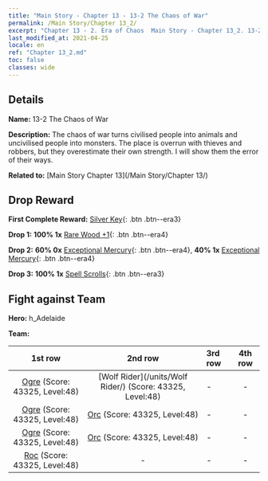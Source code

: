```yaml
---
title: "Main Story - Chapter 13 - 13-2 The Chaos of War"
permalink: /Main Story/Chapter 13_2/
excerpt: "Chapter 13 - 2. Era of Chaos  Main Story - Chapter 13_2. 13-2 The Chaos of War"
last_modified_at: 2021-04-25
locale: en
ref: "Chapter 13_2.md"
toc: false
classes: wide
---
```


## Details

 **Name:** 13-2 The Chaos of War

 **Description:** The chaos of war turns civilised people into animals and uncivilised people into monsters. The place is overrun with thieves and robbers, but they overestimate their own strength. I will show them the error of their ways.

 **Related to:** [Main Story Chapter 13](/Main Story/Chapter 13/)

## Drop Reward

 **First Complete Reward:** [Silver Key](/Items/con_693/){: .btn .btn--era3}

 **Drop 1:** **100% 1x** [Rare Wood +1](/Items/mat_41/){: .btn .btn--era4}

 **Drop 2:** **60% 0x** [Exceptional Mercury](/Items/mat_35/){: .btn .btn--era4}, **40% 1x** [Exceptional Mercury](/Items/mat_35/){: .btn .btn--era4}

 **Drop 3:** **100% 1x** [Spell Scrolls](/Items/con_694/){: .btn .btn--era3}


## Fight against Team
 **Hero:** h_Adelaide

 **Team:**


  | 1st row | 2nd row | 3rd row | 4th row |
  |:----:|:----:|:----|:----:|
  | [Ogre](/units/Ogre/) (Score: 43325, Level:48)  | [Wolf Rider](/units/Wolf Rider/) (Score: 43325, Level:48)  | - | - |
  | [Ogre](/units/Ogre/) (Score: 43325, Level:48)  | [Orc](/units/Orc/) (Score: 43325, Level:48)  | - | - |
  | [Ogre](/units/Ogre/) (Score: 43325, Level:48)  | [Orc](/units/Orc/) (Score: 43325, Level:48)  | - | - |
  | [Roc](/units/Roc/) (Score: 43325, Level:48)  | - | - | - |


